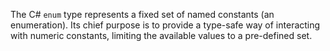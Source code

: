 The C# `enum` type represents a fixed set of named constants (an enumeration). Its chief purpose is to provide a type-safe way of interacting with numeric constants, limiting the available values to a pre-defined set.
